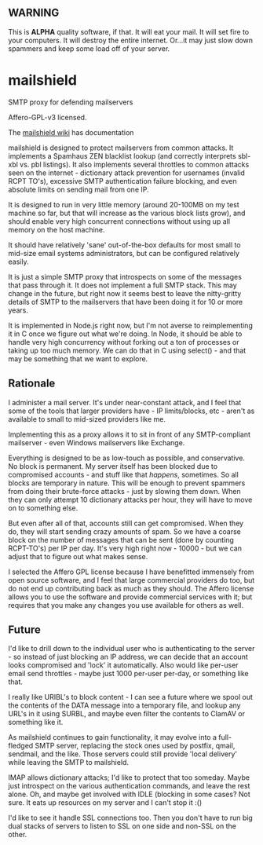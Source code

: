 WARNING
-------

This is **ALPHA** quality software, if that. It will eat your mail. It will set fire to your computers. It will 
destroy the entire internet. Or...it may just slow down spammers and keep some load off of your server.

mailshield
==========

SMTP proxy for defending mailservers

Affero-GPL-v3 licensed.

The [mailshield wiki](wiki) has documentation

mailshield is designed to protect mailservers from common attacks. It implements a Spamhaus ZEN blacklist lookup
(and correctly interprets sbl-xbl vs. pbl listings). It also implements several throttles to common attacks seen
on the internet - dictionary attack prevention for usernames (invalid RCPT TO's), excessive SMTP authentication failure
blocking, and even absolute limits on sending mail from one IP.

It is designed to run in very little memory (around 20-100MB on my test machine so far, but that will increase as the
various block lists grow), and should enable very high concurrent connections without using up all memory on the host 
machine.

It should have relatively 'sane' out-of-the-box defaults for most small to mid-size email systems administrators, but
can be configured relatively easily.

It is just a simple SMTP proxy that introspects on some of the messages that pass through it. It does not implement a
full SMTP stack. This may change in the future, but right now it seems best to leave the nitty-gritty details of SMTP
to the mailservers that have been doing it for 10 or more years.

It is implemented in Node.js right now, but I'm not averse to reimplementing it in C once we figure out what we're 
doing. In Node, it should be able to handle very high concurrency without forking out a ton of processes or taking up
too much memory. We can do that in C using select() - and that may be something that we want to explore.

Rationale
---------

I administer a mail server. It's under near-constant attack, and I feel that some of the tools that larger providers
have - IP limits/blocks, etc - aren't as available to small to mid-sized providers like me.

Implementing this as a proxy allows it to sit in front of any SMTP-compliant mailserver - even Windows mailservers
like Exchange.

Everything is designed to be as low-touch as possible, and conservative. No block is permanent. My server itself has
been blocked due to compromised accounts - and stuff like that _happens_, sometimes. So all blocks are temporary in 
nature. This will be enough to prevent spammers from doing their brute-force attacks - just by slowing them down. 
When they can only attempt 10 dictionary attacks per hour, they will have to move on to something else.

But even after all of that, accounts still can get compromised. When they do, they will start sending crazy amounts
of spam. So we have a coarse block on the number of messages that can be sent (done by counting RCPT-TO's) per IP 
per day. It's very high right now - 10000 - but we can adjust that to figure out what makes sense.

I selected the Affero GPL license because I have benefitted immensely from open source software, and I feel that
large commercial providers do too, but do not end up contributing back as much as they should. The Affero license
allows you to use the software and provide commercial services with it; but requires that you make any changes you
use available for others as well.

Future
------

I'd like to drill down to the individual user who is authenticating to the server - so instead of just blocking an IP
address, we can decide that an account looks compromised and 'lock' it automatically. Also would like per-user 
email send throttles - maybe just 1000 per-user per-day, or something like that.

I really like URIBL's to block content - I can see a future where we spool out the contents of the DATA message into a
temporary file, and lookup any URL's in it using SURBL, and maybe even filter the contents to ClamAV or something like
it.

As mailshield continues to gain functionality, it may evolve into a full-fledged SMTP server, replacing the stock
ones used by postfix, qmail, sendmail, and the like. Those servers could still provide 'local delivery' while leaving
the SMTP to mailshield.

IMAP allows dictionary attacks; I'd like to protect that too someday. Maybe just introspect on the various authentication commands, and leave the rest alone. Oh, and maybe get involved with IDLE (blocking in some cases? Not sure. It eats up resources on my server and I can't stop it :()

I'd like to see it handle SSL connections too. Then you don't have to run big dual stacks of servers to listen to SSL on one side and non-SSL on the other.
